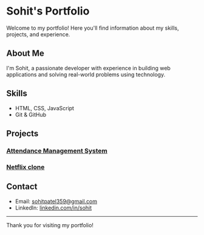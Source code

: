 # Sohit's Portfolio

Welcome to my portfolio! Here you'll find information about my skills, projects, and experience.

## About Me

I'm Sohit, a passionate developer with experience in building web applications and solving real-world problems using technology.

## Skills

- HTML, CSS, JavaScript
- Git & GitHub

## Projects

### [Attendance Management System](#)

### [Netflix clone](#)

## Contact

- Email: sohitpatel359@gmail.com
- LinkedIn: [linkedin.com/in/sohit](https://linkedin.com/comm/mynetwork/discovery-see-all?usecase=PEOPLE_FOLLOWS&followMember=sohit-patel-776473273)

---

Thank you for visiting my portfolio!